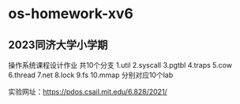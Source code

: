 # os-homework-xv6
## 2023同济大学小学期
  操作系统课程设计作业
共10个分支
1.util
2.syscall
3.pgtbl
4.traps
5.cow
6.thread
7.net
8.lock
9.fs
10.mmap
分别对应10个lab

实验网址：https://pdos.csail.mit.edu/6.828/2021/
